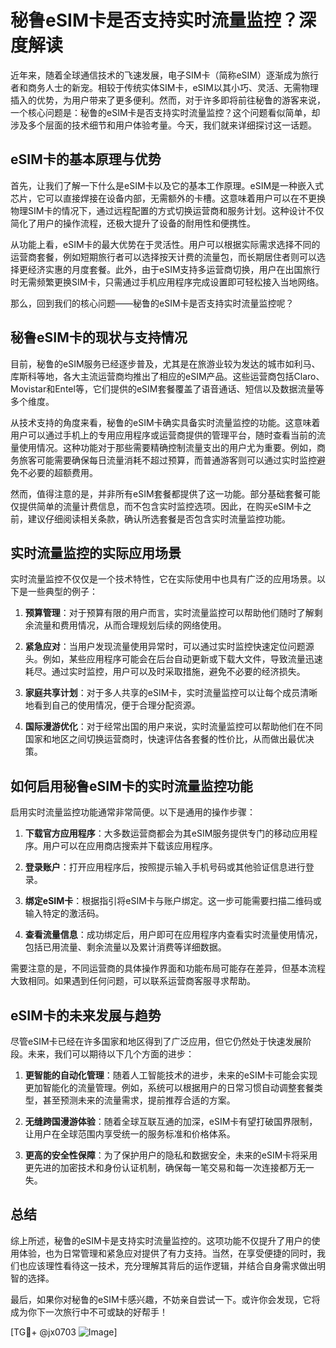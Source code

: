 # 秘鲁eSIM卡是否支持实时流量监控？深度解读

近年来，随着全球通信技术的飞速发展，电子SIM卡（简称eSIM）逐渐成为旅行者和商务人士的新宠。相较于传统实体SIM卡，eSIM以其小巧、灵活、无需物理插入的优势，为用户带来了更多便利。然而，对于许多即将前往秘鲁的游客来说，一个核心问题是：秘鲁的eSIM卡是否支持实时流量监控？这个问题看似简单，却涉及多个层面的技术细节和用户体验考量。今天，我们就来详细探讨这一话题。

## eSIM卡的基本原理与优势

首先，让我们了解一下什么是eSIM卡以及它的基本工作原理。eSIM是一种嵌入式芯片，它可以直接焊接在设备内部，无需额外的卡槽。这意味着用户可以在不更换物理SIM卡的情况下，通过远程配置的方式切换运营商和服务计划。这种设计不仅简化了用户的操作流程，还极大提升了设备的耐用性和便携性。

从功能上看，eSIM卡的最大优势在于灵活性。用户可以根据实际需求选择不同的运营商套餐，例如短期旅行者可以选择按天计费的流量包，而长期居住者则可以选择更经济实惠的月度套餐。此外，由于eSIM支持多运营商切换，用户在出国旅行时无需频繁更换SIM卡，只需通过手机应用程序完成设置即可轻松接入当地网络。

那么，回到我们的核心问题——秘鲁的eSIM卡是否支持实时流量监控呢？

## 秘鲁eSIM卡的现状与支持情况

目前，秘鲁的eSIM服务已经逐步普及，尤其是在旅游业较为发达的城市如利马、库斯科等地，各大主流运营商均推出了相应的eSIM产品。这些运营商包括Claro、Movistar和Entel等，它们提供的eSIM套餐覆盖了语音通话、短信以及数据流量等多个维度。

从技术支持的角度来看，秘鲁的eSIM卡确实具备实时流量监控的功能。这意味着用户可以通过手机上的专用应用程序或运营商提供的管理平台，随时查看当前的流量使用情况。这种功能对于那些需要精确控制流量支出的用户尤为重要。例如，商务旅客可能需要确保每日流量消耗不超过预算，而普通游客则可以通过实时监控避免不必要的超额费用。

然而，值得注意的是，并非所有eSIM套餐都提供了这一功能。部分基础套餐可能仅提供简单的流量计费信息，而不包含实时监控选项。因此，在购买eSIM卡之前，建议仔细阅读相关条款，确认所选套餐是否包含实时流量监控功能。

## 实时流量监控的实际应用场景

实时流量监控不仅仅是一个技术特性，它在实际使用中也具有广泛的应用场景。以下是一些典型的例子：

1. **预算管理**：对于预算有限的用户而言，实时流量监控可以帮助他们随时了解剩余流量和费用情况，从而合理规划后续的网络使用。
   
2. **紧急应对**：当用户发现流量使用异常时，可以通过实时监控快速定位问题源头。例如，某些应用程序可能会在后台自动更新或下载大文件，导致流量迅速耗尽。通过实时监控，用户可以及时采取措施，避免不必要的经济损失。

3. **家庭共享计划**：对于多人共享的eSIM卡，实时流量监控可以让每个成员清晰地看到自己的使用情况，便于合理分配资源。

4. **国际漫游优化**：对于经常出国的用户来说，实时流量监控可以帮助他们在不同国家和地区之间切换运营商时，快速评估各套餐的性价比，从而做出最优决策。

## 如何启用秘鲁eSIM卡的实时流量监控功能

启用实时流量监控功能通常非常简便。以下是通用的操作步骤：

1. **下载官方应用程序**：大多数运营商都会为其eSIM服务提供专门的移动应用程序。用户可以在应用商店搜索并下载该应用程序。

2. **登录账户**：打开应用程序后，按照提示输入手机号码或其他验证信息进行登录。

3. **绑定eSIM卡**：根据指引将eSIM卡与账户绑定。这一步可能需要扫描二维码或输入特定的激活码。

4. **查看流量信息**：成功绑定后，用户即可在应用程序内查看实时流量使用情况，包括已用流量、剩余流量以及累计消费等详细数据。

需要注意的是，不同运营商的具体操作界面和功能布局可能存在差异，但基本流程大致相同。如果遇到任何问题，可以联系运营商客服寻求帮助。

## eSIM卡的未来发展与趋势

尽管eSIM卡已经在许多国家和地区得到了广泛应用，但它仍然处于快速发展阶段。未来，我们可以期待以下几个方面的进步：

1. **更智能的自动化管理**：随着人工智能技术的进步，未来的eSIM卡可能会实现更加智能化的流量管理。例如，系统可以根据用户的日常习惯自动调整套餐类型，甚至预测未来的流量需求，提前推荐合适的方案。

2. **无缝跨国漫游体验**：随着全球互联互通的加深，eSIM卡有望打破国界限制，让用户在全球范围内享受统一的服务标准和价格体系。

3. **更高的安全性保障**：为了保护用户的隐私和数据安全，未来的eSIM卡将采用更先进的加密技术和身份认证机制，确保每一笔交易和每一次连接都万无一失。

## 总结

综上所述，秘鲁的eSIM卡是支持实时流量监控的。这项功能不仅提升了用户的使用体验，也为日常管理和紧急应对提供了有力支持。当然，在享受便捷的同时，我们也应该理性看待这一技术，充分理解其背后的运作逻辑，并结合自身需求做出明智的选择。

最后，如果你对秘鲁的eSIM卡感兴趣，不妨亲自尝试一下。或许你会发现，它将成为你下一次旅行中不可或缺的好帮手！

[TG💪+ @jx0703 ![Image](https://github.com/user-attachments/assets/dbca1d08-cadb-493c-b0ec-ad6f7a83f270)]